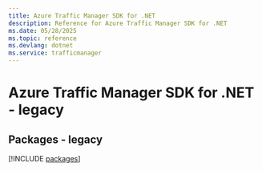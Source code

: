 ```yaml
---
title: Azure Traffic Manager SDK for .NET
description: Reference for Azure Traffic Manager SDK for .NET
ms.date: 05/28/2025
ms.topic: reference
ms.devlang: dotnet
ms.service: trafficmanager
---
```

# Azure Traffic Manager SDK for .NET - legacy
## Packages - legacy
[!INCLUDE [packages](traffic-manager-index.md)]